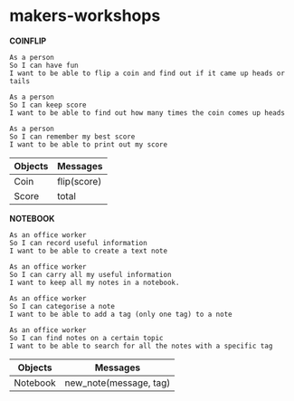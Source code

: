 # makers-workshops

**COINFLIP**
```
As a person
So I can have fun
I want to be able to flip a coin and find out if it came up heads or tails

As a person
So I can keep score
I want to be able to find out how many times the coin comes up heads

As a person
So I can remember my best score
I want to be able to print out my score
```

|    Objects   | Messages |
| ------------ | ----------- |
|     Coin   |  flip(score)        |
|    Score    |   total   |


**NOTEBOOK**

```
As an office worker
So I can record useful information
I want to be able to create a text note

As an office worker
So I can carry all my useful information
I want to keep all my notes in a notebook.

As an office worker
So I can categorise a note
I want to be able to add a tag (only one tag) to a note

As an office worker
So I can find notes on a certain topic
I want to be able to search for all the notes with a specific tag
```

|    Objects   | Messages |
| ------------ | ----------- |
|    Notebook    |   new_note(message, tag)   |
